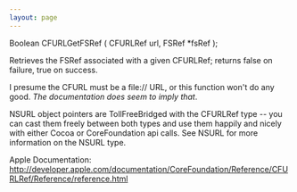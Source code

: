 ```yaml
---
layout: page
---
```


    
 Boolean CFURLGetFSRef (
    CFURLRef url,
    FSRef *fsRef
 );


Retrieves the FSRef associated with a given CFURLRef; returns false on failure, true on success.

I presume the CFURL must be a file:// URL, or this function won't do any good. *The documentation does seem to imply that*.

NSURL object pointers are TollFreeBridged with the CFURLRef type -- you can cast them freely between both types and use them happily and nicely with either Cocoa or CoreFoundation api calls. See NSURL for more information on the NSURL type.

Apple Documentation:
http://developer.apple.com/documentation/CoreFoundation/Reference/CFURLRef/Reference/reference.html
